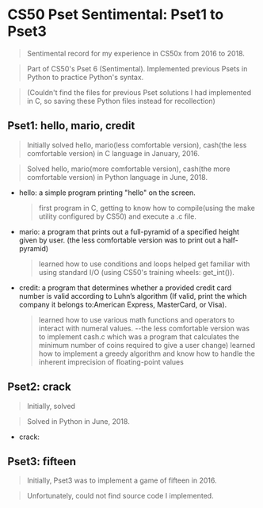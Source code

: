 # CS50 Pset Sentimental: Pset1 to Pset3

> Sentimental record for my experience in CS50x from 2016 to 2018.

> Part of CS50's Pset 6 (Sentimental). Implemented previous Psets in Python to practice Python's syntax.

> (Couldn't find the files for previous Pset solutions I had implemented in C, so saving these Python files instead for recollection)

## Pset1: hello, mario, credit
> Initially solved hello, mario(less comfortable version), cash(the less comfortable version) in C language in January, 2016.

> Solved hello, mario(more comfortable version), cash(the more comfortable version) in Python language in June, 2018.

- hello: a simple program printing "hello" on the screen.
  > first program in C, getting to know how to compile(using the make utility configured by CS50) and execute a .c file.
  
- mario: a program that prints out a full-pyramid of a specified height given by user.
         (the less comfortable version was to print out a half-pyramid)
  > learned how to use conditions and loops
  > helped get familiar with using standard I/O (using CS50's training wheels: get_int()).
  
- credit: a program that determines whether a provided credit card number is valid according to Luhn’s algorithm (If valid, print the which company it belongs to:American Express, MasterCard, or Visa).
  > learned how to use various math functions and operators to interact with numeral values.
  --the less comfortable version was to implement cash.c which was a program that calculates the minimum number of coins required to give a user change)
  > learned how to implement a greedy algorithm and know how to handle the inherent imprecision of floating-point values

## Pset2: crack
> Initially, solved

> Solved in Python in June, 2018.

- crack: 


## Pset3: fifteen
> Initially, Pset3 was to implement a game of fifteen in 2016.

> Unfortunately, could not find source code I implemented.
